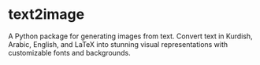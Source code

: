 # text2image
A Python package for generating images from text. Convert text in Kurdish, Arabic, English, and LaTeX into stunning visual representations with customizable fonts and backgrounds.
